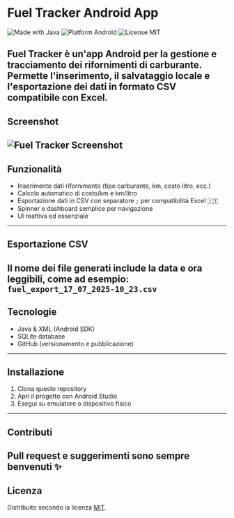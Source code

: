 # Fuel Tracker Android App

![Made with Java](https://img.shields.io/badge/Made%20with-Java-orange.svg)
![Platform Android](https://img.shields.io/badge/Platform-Android-blue.svg)
![License MIT](https://img.shields.io/badge/License-MIT-green.svg)

Fuel Tracker è un'app Android per la gestione e tracciamento dei rifornimenti di carburante. Permette l'inserimento, il salvataggio locale e l'esportazione dei dati in formato CSV compatibile con Excel.
---
## Screenshot
![Fuel Tracker Screenshot](images/screenshot.png)
---
## Funzionalità
- Inserimento dati rifornimento (tipo carburante, km, costo litro, ecc.)
- Calcolo automatico di costo/km e km/litro
- Esportazione dati in CSV con separatore `;` per compatibilità Excel 🇮🇹
- Spinner e dashboard semplice per navigazione
- UI reattiva ed essenziale
---
## Esportazione CSV
Il nome dei file generati include la data e ora leggibili, come ad esempio:  
`fuel_export_17_07_2025-10_23.csv`
---
## Tecnologie
- Java & XML (Android SDK)
- SQLite database
- GitHub (versionamento e pubblicazione)
---
## Installazione
1. Clona questo repository
2. Apri il progetto con Android Studio
3. Esegui su emulatore o dispositivo fisico
---
## Contributi
Pull request e suggerimenti sono sempre benvenuti ✨
---
## Licenza
Distribuito secondo la licenza [MIT](LICENSE).
